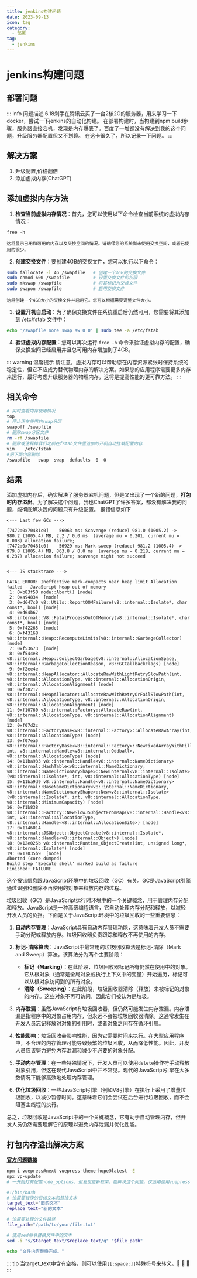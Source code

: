 ```yaml
---
title: jenkins构建问题
date: 2023-09-13
icon: tag
category:
  - 部署
tag:
  - jenkins
---
```


# jenkins构建问题

## 部署问题

::: info 问题描述
    6.18剁手在腾讯云买了一台2核2G的服务器，用来学习一下docker，尝试一下jenkins的自动化构建。 
    在部署构建时，当构建到npm build步骤，服务器直接宕机，发现是内存爆表了。百度了一堆都没有解决到我的这个问题，升级服务器配置但又不划算。 
    在这卡很久了，所以记录一下问题。
:::

## 解决方案
1. 升级配置,价格翻倍
2. 添加虚拟内存(ChatGPT)

## 添加虚拟内存方法

1. **检查当前虚拟内存情况**：首先，您可以使用以下命令检查当前系统的虚拟内存情况：
``` linux
free -h
```
    这将显示已用和可用的内存以及交换空间的情况。请确保您的系统尚未使用交换空间，或者已使用的很少。 

2. **创建交换文件**：要创建4GB的交换文件，您可以执行以下命令：
``` bash
sudo fallocate -l 4G /swapfile   # 创建一个4GB的交换文件
sudo chmod 600 /swapfile         # 设置交换文件的权限
sudo mkswap /swapfile            # 将其标记为交换文件
sudo swapon /swapfile            # 启用交换文件
```
    这将创建一个4GB大小的交换文件并启用它。您可以根据需要调整文件大小。
3. **设置开机自启动**：为了确保交换文件在系统重启后仍然可用，您需要将其添加到 /etc/fstab 文件中：
``` bash
echo '/swapfile none swap sw 0 0' | sudo tee -a /etc/fstab
```

4. **验证虚拟内存配置**：您可以再次运行 `free -h` 命令来验证虚拟内存的配置，确保交换空间已经启用并且总可用内存增加到了4GB。

::: warning 温馨提示
请注意，虚拟内存可以帮助您在内存资源紧张时保持系统的稳定性，但它不应成为替代物理内存的解决方案。如果您的应用程序需要更多内存来运行，最好考虑升级服务器的物理内存，这将是提高性能的更可靠方法。
:::

## 相关命令

```bash
# 实时查看内存使用情况
top
# 停止正在使用的swap分区
swapoff /swapfile
# 删除swap分区文件
rm -rf /swapfile
# 删除或注释掉我们之前在fstab文件里追加的开机自动挂载配置内容
vim    /etc/fstab
#把下面内容删除
/swapfile   swap  swap  defaults  0  0
```

## 结果
添加虚拟内存后，确实解决了服务器宕机问题，但是又出现了一个新的问题，**打包时内存溢出**。为了解决这个问题，我也ChatGPT了许多答案，都没有解决我的问题，能彻底解决我的问题只有升级配置。 
报错信息如下
```
<--- Last few GCs --->

[7472:0x70481c0]    56063 ms: Scavenge (reduce) 981.0 (1005.2) -> 980.2 (1005.4) MB, 2.2 / 0.0 ms  (average mu = 0.201, current mu = 0.003) allocation failure; 
[7472:0x70481c0]    56929 ms: Mark-sweep (reduce) 981.2 (1005.4) -> 979.8 (1005.4) MB, 863.8 / 0.0 ms  (average mu = 0.218, current mu = 0.237) allocation failure; scavenge might not succeed


<--- JS stacktrace --->

FATAL ERROR: Ineffective mark-compacts near heap limit Allocation failed - JavaScript heap out of memory
 1: 0xb83f50 node::Abort() [node]
 2: 0xa94834  [node]
 3: 0xd647c0 v8::Utils::ReportOOMFailure(v8::internal::Isolate*, char const*, bool) [node]
 4: 0xd64b67 v8::internal::V8::FatalProcessOutOfMemory(v8::internal::Isolate*, char const*, bool) [node]
 5: 0xf42265  [node]
 6: 0xf43168 v8::internal::Heap::RecomputeLimits(v8::internal::GarbageCollector) [node]
 7: 0xf53673  [node]
 8: 0xf544e8 v8::internal::Heap::CollectGarbage(v8::internal::AllocationSpace, v8::internal::GarbageCollectionReason, v8::GCCallbackFlags) [node]
 9: 0xf2ee4e v8::internal::HeapAllocator::AllocateRawWithLightRetrySlowPath(int, v8::internal::AllocationType, v8::internal::AllocationOrigin, v8::internal::AllocationAlignment) [node]
10: 0xf30217 v8::internal::HeapAllocator::AllocateRawWithRetryOrFailSlowPath(int, v8::internal::AllocationType, v8::internal::AllocationOrigin, v8::internal::AllocationAlignment) [node]
11: 0xf10760 v8::internal::Factory::AllocateRaw(int, v8::internal::AllocationType, v8::internal::AllocationAlignment) [node]
12: 0xf07d2c v8::internal::FactoryBase<v8::internal::Factory>::AllocateRawArray(int, v8::internal::AllocationType) [node]
13: 0xf07ea5 v8::internal::FactoryBase<v8::internal::Factory>::NewFixedArrayWithFiller(v8::internal::Handle<v8::internal::Map>, int, v8::internal::Handle<v8::internal::Oddball>, v8::internal::AllocationType) [node]
14: 0x11ba933 v8::internal::Handle<v8::internal::NameDictionary> v8::internal::HashTable<v8::internal::NameDictionary, v8::internal::NameDictionaryShape>::NewInternal<v8::internal::Isolate>(v8::internal::Isolate*, int, v8::internal::AllocationType) [node]
15: 0x11ba9d9 v8::internal::Handle<v8::internal::NameDictionary> v8::internal::BaseNameDictionary<v8::internal::NameDictionary, v8::internal::NameDictionaryShape>::New<v8::internal::Isolate>(v8::internal::Isolate*, int, v8::internal::AllocationType, v8::internal::MinimumCapacity) [node]
16: 0xf1b838 v8::internal::Factory::NewSlowJSObjectFromMap(v8::internal::Handle<v8::internal::Map>, int, v8::internal::AllocationType, v8::internal::Handle<v8::internal::AllocationSite>) [node]
17: 0x1146014 v8::internal::JSObject::ObjectCreate(v8::internal::Isolate*, v8::internal::Handle<v8::internal::Object>) [node]
18: 0x12e026b v8::internal::Runtime_ObjectCreate(int, unsigned long*, v8::internal::Isolate*) [node]
19: 0x17035b9  [node]
Aborted (core dumped)
Build step 'Execute shell' marked build as failure
Finished: FAILURE
```
这个报错信息跟JavaScript环境中的垃圾回收（GC）有关。GC是JavaScript引擎通过识别和删除不再使用的对象来释放内存的过程。

垃圾回收（GC）是JavaScript运行时环境中的一个关键概念，用于管理内存分配和释放。JavaScript是一种高级编程语言，它自动处理内存分配和释放，以减轻开发人员的负担。下面是关于JavaScript环境中的垃圾回收的一些重要信息：

1. **自动内存管理**：JavaScript具有自动内存管理功能，这意味着开发人员不需要手动分配或释放内存。垃圾回收器负责跟踪和释放不再使用的内存。

2. **标记-清除算法**：JavaScript中最常用的垃圾回收算法是标记-清除（Mark and Sweep）算法。该算法分为两个主要阶段：
   - **标记（Marking）**：在此阶段，垃圾回收器标记所有仍然在使用中的对象。它从根对象（通常是全局对象或执行上下文中的变量）开始遍历，标记可以从根对象访问到的所有对象。
   - **清除（Sweeping）**：在此阶段，垃圾回收器清除（释放）未被标记的对象的内存。这些对象不再可访问，因此它们被认为是垃圾。

3. **内存泄漏**：虽然JavaScript有垃圾回收器，但仍然可能发生内存泄漏。内存泄漏是指程序中的对象占用内存，但永远不会被垃圾回收器清除。这通常发生在开发人员忘记释放对对象的引用时，或者对象之间存在循环引用。

4. **性能影响**：垃圾回收会影响性能，因为它需要时间来执行。在大型应用程序中，不合理的内存管理可能导致频繁的垃圾回收，从而降低性能。因此，开发人员应该努力避免内存泄漏和减少不必要的对象分配。

5. **手动内存管理**：在一些特殊情况下，开发人员可以使用`delete`操作符手动释放对象引用，但这在现代JavaScript中并不常见。现代的JavaScript引擎在大多数情况下能够高效地处理内存管理。

6. **优化垃圾回收**：一些JavaScript引擎（例如V8引擎）在执行上采用了增量垃圾回收，以减少暂停时间。这意味着它们会尝试在后台进行垃圾回收，而不会阻塞主线程的执行。

总之，垃圾回收是JavaScript中的一个关键概念，它有助于自动管理内存，但开发人员仍然需要理解它的原理以避免内存泄漏并优化性能。

## 打包内存溢出解决方案
[**官方问题链接**][1]
```bash
npm i vuepress@next vuepress-theme-hope@latest -E
npx vp-update
# 一开始打算配置node_options，但发现更新框架，能解决这个问题。仅适用使用vuepress-theme-hope框架。
```

```bash
#!/bin/bash
# 设置要替换的目标文本和替换文本
target_text="旧的文本"
replace_text="新的文本"

# 设置要处理的文件路径
file_path="/path/to/your/file.txt"

# 使用sed命令替换文件中的文本
sed -i "s/$target_text/$replace_text/g" "$file_path"

echo "文件内容替换完成。"
```

::: tip
当target_text中含有空格，则可以使用`[[:space:]]`特殊符号来转义。:speech_balloon: :fallen_leaf: :maple_leaf:
:::

[1]:https://vuepress-theme-hope.github.io/v2/zh/faq/common-error.html#usexxx-is-called-without-provider
